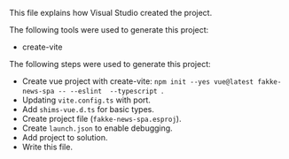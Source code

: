 This file explains how Visual Studio created the project.

The following tools were used to generate this project:
- create-vite

The following steps were used to generate this project:
- Create vue project with create-vite: `npm init --yes vue@latest fakke-news-spa -- --eslint  --typescript `.
- Updating `vite.config.ts` with port.
- Add `shims-vue.d.ts` for basic types.
- Create project file (`fakke-news-spa.esproj`).
- Create `launch.json` to enable debugging.
- Add project to solution.
- Write this file.
